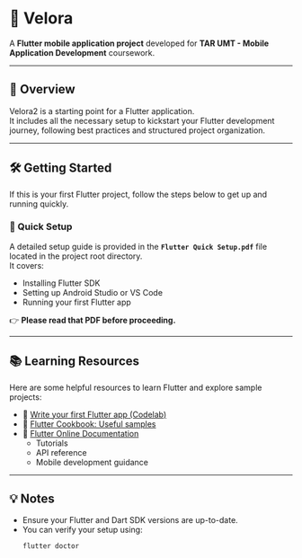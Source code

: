 # 🚀 Velora

A **Flutter mobile application project** developed for **TAR UMT - Mobile Application Development** coursework.

---

## 🧭 Overview
Velora2 is a starting point for a Flutter application.  
It includes all the necessary setup to kickstart your Flutter development journey, following best practices and structured project organization.

---

## 🛠️ Getting Started

If this is your first Flutter project, follow the steps below to get up and running quickly.

### 📘 Quick Setup
A detailed setup guide is provided in the **`Flutter Quick Setup.pdf`** file located in the project root directory.  
It covers:
- Installing Flutter SDK  
- Setting up Android Studio or VS Code  
- Running your first Flutter app  

👉 **Please read that PDF before proceeding.**

---

## 📚 Learning Resources

Here are some helpful resources to learn Flutter and explore sample projects:

- 🧪 [Write your first Flutter app (Codelab)](https://docs.flutter.dev/get-started/codelab)
- 🍳 [Flutter Cookbook: Useful samples](https://docs.flutter.dev/cookbook)
- 📖 [Flutter Online Documentation](https://docs.flutter.dev/)
  - Tutorials  
  - API reference  
  - Mobile development guidance  

---

## 💡 Notes

- Ensure your Flutter and Dart SDK versions are up-to-date.  
- You can verify your setup using:
  ```bash
  flutter doctor
